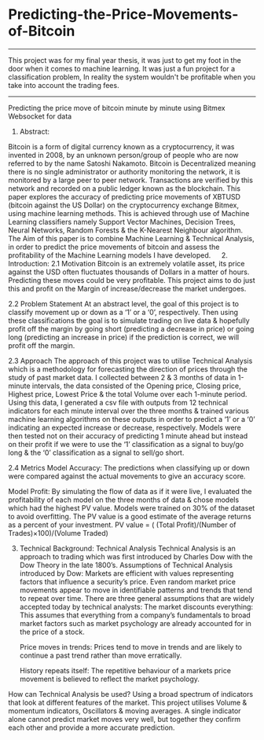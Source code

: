 # Predicting-the-Price-Movements-of-Bitcoin
-----------------------------------------------------------------------------------------------------------------------------------------------------------------------

This project was for my final year thesis,
it was just to get my foot in the door when it comes to machine learning. It was just a fun project for a classification problem, In reality the system wouldn't be profitable when you take into account the trading fees.

-----------------------------------------------------------------------------------------------------------------------------------------------------------------------

Predicting the price move of bitcoin minute by minute using Bitmex Websocket for data
1. Abstract:

Bitcoin is a form of digital currency known as a cryptocurrency, it was invented in 2008, by an unknown person/group of people who are now referred to by the name Satoshi Nakamoto.
Bitcoin is Decentralized meaning there is no single administrator or authority monitoring the network, it is monitored by a large peer to peer network. 
Transactions are verified by this network and recorded on a public ledger known as the blockchain.
This paper explores the accuracy of predicting price movements of XBTUSD (bitcoin against the US Dollar) on the cryptocurrency exchange Bitmex, using machine learning methods.
This is achieved through use of Machine Learning classifiers namely Support Vector Machines, Decision Trees, Neural Networks, Random Forests & the K-Nearest Neighbour algorithm.
The Aim of this paper is to combine Machine Learning & Technical Analysis, in order to predict the price movements of bitcoin and assess the profitability of the Machine Learning models I have developed.
 
2. Introduction:
 2.1 Motivation 
Bitcoin is an extremely volatile asset, its price against the USD often fluctuates thousands of Dollars in a matter of hours. Predicting these moves could be very profitable.
This project aims to do just this and profit on the Margin of increase/decrease the market undergoes.

2.2 Problem Statement
At an abstract level, the goal of this project is to classify movement up or down as a ‘1’ or a ‘0’, respectively.
Then using these classifications the goal is to simulate trading on live data & hopefully profit off the margin by going short (predicting a decrease in price) or going long (predicting an increase in price) if the prediction is correct, we will profit off the margin.

2.3 Approach
The approach of this project was to utilise Technical Analysis which is a methodology for forecasting the direction of prices through the study of past market data.
I collected between 2 & 3 months of data in 1-minute intervals, the data consisted of the Opening price, Closing price, Highest price, Lowest Price & the total Volume over each 1-minute period.
Using this data, I generated a csv file with outputs from 12 technical indicators for each minute interval over the three months & trained various machine learning algorithms on these outputs in order to predict a ‘1’ or a ‘0’ indicating an expected increase or decrease, respectively.
Models were then tested not on their accuracy of predicting 1 minute ahead but instead on their profit if we were to use the ‘1’ classification as a signal to buy/go long & the ‘0’ classification as a signal to sell/go short.

2.4 Metrics
Model Accuracy:
The predictions when classifying up or down were compared against the actual movements to give an accuracy score.


Model Profit:
By simulating the flow of data as if it were live, I evaluated the profitability of each model on the three months of data & chose models which had the highest PV value. Models were trained on 30% of the dataset to avoid overfitting.
 The PV value is a good estimate of the average returns as a percent of your investment.
PV value =  ( (Total Profit)/(Number of Trades)×100)/(Volume Traded) 

3. Technical Background:
Technical Analysis
Technical Analysis is an approach to trading which was first introduced by Charles Dow with the Dow Theory in the late 1800’s.
Assumptions of Technical Analysis introduced by Dow:
	Markets are efficient with values representing factors that influence a security’s price.
	Even random market price movements appear to move in identifiable patterns and trends that tend to repeat over time.
There are three general assumptions that are widely accepted today by technical analysts:
	The market discounts everything:
This assumes that everything from a company’s fundamentals to broad market factors such as market psychology are already accounted for in the price of a stock.

	Price moves in trends:
Prices tend to move in trends and are likely to continue a past trend rather than move erratically.

	History repeats itself:
The repetitive behaviour of a markets price movement is believed to reflect the market psychology.

How can Technical Analysis be used?
Using a broad spectrum of indicators that look at different features of the market.
This project utilises Volume & momentum indicators, Oscillators & moving averages.
A single indicator alone cannot predict market moves very well, but together they confirm each other and provide a more accurate prediction.
